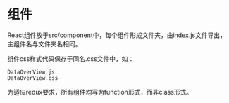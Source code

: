 # 组件

React组件放于src/component中，每个组件形成文件夹，由index.js文件导出，主组件名与文件夹名相同。

组件css样式代码保存于同名.css文件中，如：

```
DataOverView.js
DataOverView.css
```

为适应redux要求，所有组件均写为function形式，而非class形式。